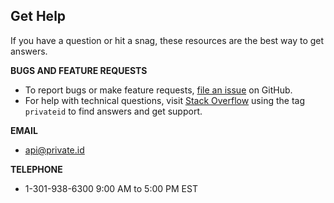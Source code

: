 ## Get Help
If you have a question or hit a snag, these resources are the best way to get answers.

**BUGS AND FEATURE REQUESTS**
* To report bugs or make feature requests, [file an issue](https://github.com/openinfer/PrivateIdentity/issues) on GitHub. 
* For help with technical questions, visit [Stack Overflow](https://stackoverflow.com/questions/tagged/privateid) using the tag `privateid` to find answers and get support. 

**EMAIL**
* api@private.id

**TELEPHONE**
* 1-301-938-6300 9:00 AM to 5:00 PM EST
